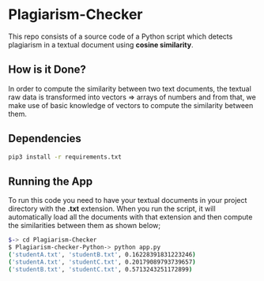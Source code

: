 # Plagiarism-Checker

This repo consists of a source code of a Python script which detects plagiarism in a textual document using **cosine similarity**.

## How is it Done?

In order to compute the similarity between two text documents, the textual raw data is transformed into vectors => arrays of numbers and from that, we make use of basic knowledge of vectors to compute the similarity between them.

## Dependencies

```bash
pip3 install -r requirements.txt
```

## Running the App

To run this code you need to have your textual documents in your project directory with the **.txt** extension. When you run the script, it will automatically load all the documents with that extension and then compute the similarities between them as shown below;

```bash
$-> cd Plagiarism-Checker
$ Plagiarism-checker-Python-> python app.py
('studentA.txt', 'studentB.txt', 0.16228391831223246)
('studentA.txt', 'studentC.txt', 0.20179089793739657)
('studentB.txt', 'studentC.txt', 0.5713243251172899)
```
